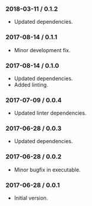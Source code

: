 ### 2018-03-11 / 0.1.2

* Updated dependencies.

### 2017-08-14 / 0.1.1

* Minor development fix.

### 2017-08-14 / 0.1.0

* Updated dependencies.
* Added linting.

### 2017-07-09 / 0.0.4

* Updated linter dependencies.

### 2017-06-28 / 0.0.3

* Updated dependencies.

### 2017-06-28 / 0.0.2

* Minor bugfix in executable.

### 2017-06-28 / 0.0.1

* Initial version.
